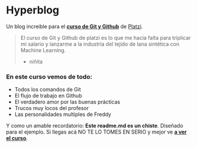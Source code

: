 # Hyperblog
Un blog increible para el [**curso de Git y Github**](http://https://platzi.com/clases/git-github/ "curso de Git y Github") de [Platzi](http://https://platzi.com/ "Platzi").
> El curso de Git y Github de platzi es lo que me hacia falta para triplicar mi salario y lanzarme a la industria del tejido de lana sintética con Machine Learning.
> -  niñita

### En este curso vemos de todo:
* Todos los comandos de Git
* El flujo de trabajo en Github
* El verdadero amor por las buenas prácticas
* Trucos muy locos del profesor
* Las personalidades multiples de Freddy

Y como un amable recordatorio: **Este readme.md es un chiste**. Diseñado para el ejemplo. Si llegas acá NO TE LO TOMES EN SERIO y mejor ve [**a ver el curso**](http://https://platzi.com/clases/git-github/ "a ver el curso").
